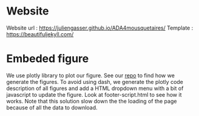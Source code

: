 # Website

Website url : https://juliengasser.github.io/ADA4mousquetaires/
Template : https://beautifuljekyll.com/

# Embeded figure

We use plotly library to plot our figure. See our [repo](https://github.com/epfl-ada/ada-2022-project-les4mousquetaires) to find how we generate the figures.
To avoid using dash, we generate the plotly code description of all figures and add a HTML dropdown menu with a bit of javascript to update the figure. Look at footer-script.html to see how it works. Note that this solution slow down the the loading of the page because of all the data to download.